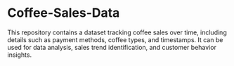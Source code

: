 # Coffee-Sales-Data
This repository contains a dataset tracking coffee sales over time, including details such as payment methods, coffee types, and timestamps. It can be used for data analysis, sales trend identification, and customer behavior insights.
